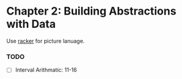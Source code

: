 # Chapter 2: Building Abstractions with Data

Use [racker](https://docs.racket-lang.org/sicp-manual/SICP_Picture_Language.html) for picture lanuage.

### TODO
- [ ] Interval Arithmatic: 11-16
